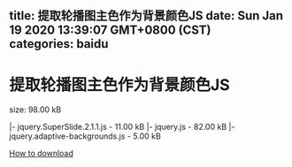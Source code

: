 
title: 提取轮播图主色作为背景颜色JS
date: Sun Jan 19 2020 13:39:07 GMT+0800 (CST)    
categories: baidu
---

# 提取轮播图主色作为背景颜色JS
size: 98.00 kB
 
 
|- jquery.SuperSlide.2.1.1.js - 11.00 kB
|- jquery.js - 82.00 kB
|- jquery.adaptive-backgrounds.js - 5.00 kB

[How to download](https://bpcam.bemobtrk.com/go/2ceec3aa-1ca2-46d6-b9ff-aaa5c184517c?jno=3586)